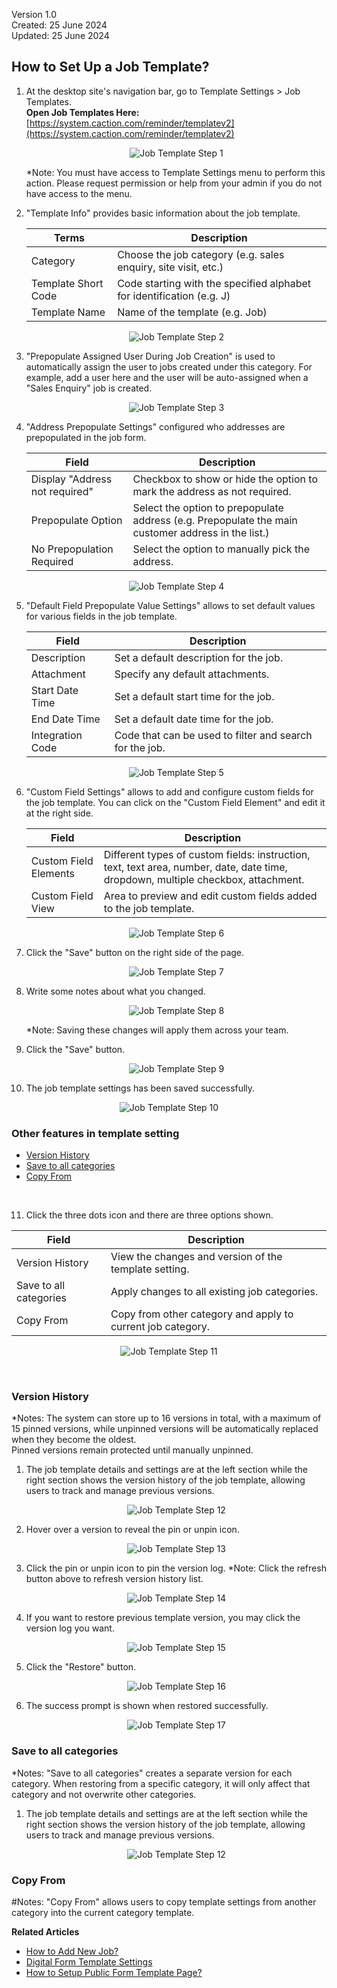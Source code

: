 Version 1.0<br>
Created: 25 June 2024<br>
Updated: 25 June 2024<br>
## How to Set Up a Job Template?
    
1. At the desktop site's navigation bar, go to Template Settings > Job Templates.<br>
   **Open Job Templates Here:** [https://system.caction.com/reminder/templatev2](https://system.caction.com/reminder/templatev2)<br>

   <p align="center">
      <img src="img2/Job_Template_Step_1.png" alt="Job Template Step 1">
   </p>

   *Note: You must have access to Template Settings menu to perform this action. Please request permission or help from your admin if you do not have access to the menu.<br>

2. "Template Info" provides basic information about the job template.<br>

   | Terms | Description |
   |-------|---------|
   | Category | Choose the job category (e.g. sales enquiry, site visit, etc.) |
   | Template Short Code | Code starting with the specified alphabet for identification (e.g. J) |
   | Template Name | Name of the template (e.g. Job) |

   <p align="center">
      <img src="img2/Job_Template_Step_2.png" alt="Job Template Step 2">
   </p>

3. "Prepopulate Assigned User During Job Creation" is used to automatically assign the user to jobs created under this category. For example, add a user here and the user will be auto-assigned when a "Sales Enquiry" job is created.<br>

   <p align="center">
      <img src="img2/Job_Template_Step_3.png" alt="Job Template Step 3">
   </p>

4. "Address Prepopulate Settings" configured who addresses are prepopulated in the job form.<br>

   | Field | Description |
   |-------|---------|
   | Display "Address not required" | Checkbox to show or hide the option to mark the address as not required. |
   | Prepopulate Option | Select the option to prepopulate address (e.g. Prepopulate the main customer address in the list.) |
   | No Prepopulation Required | Select the option to manually pick the address. |

   <p align="center">
      <img src="img2/Job_Template_Step_4.png" alt="Job Template Step 4">
   </p>

5. "Default Field Prepopulate Value Settings" allows to set default values for various fields in the job template.<br>

   | Field | Description |
   |-------|---------|
   | Description | Set a default description for the job. |
   | Attachment | Specify any default attachments. |
   | Start Date Time | Set a default start time for the job. |
   | End Date Time | Set a default date time for the job. |
   | Integration Code | Code that can be used to filter and search for the job. |

   <p align="center">
      <img src="img2/Job_Template_Step_5.png" alt="Job Template Step 5">
   </p>

6. "Custom Field Settings" allows to add and configure custom fields for the job template. You can click on the "Custom Field Element" and edit it at the right side.<br>

   | Field | Description |
   |-------|---------|
   | Custom Field Elements | Different types of custom fields: instruction, text, text area, number, date, date time, dropdown, multiple checkbox, attachment. |
   | Custom Field View | Area to preview and edit custom fields added to the job template. |

   <p align="center">
      <img src="img2/Job_Template_Step_6.png" alt="Job Template Step 6">
   </p>

7. Click the "Save" button on the right side of the page.<br>

   <p align="center">
      <img src="img2/Job_Template_Step_7.png" alt="Job Template Step 7">
   </p>

8. Write some notes about what you changed.<br>

   <p align="center">
      <img src="img2/Job_Template_Step_8.png" alt="Job Template Step 8">
   </p>
   *Note: Saving these changes will apply them across your team.

9. Click the "Save" button.<br>

   <p align="center">
      <img src="img2/Job_Template_Step_9.png" alt="Job Template Step 9">
   </p>

10. The job template settings has been saved successfully.<br>

   <p align="center">
      <img src="img2/Job_Template_Step_10.png" alt="Job Template Step 10">
   </p>

### Other features in template setting<br>
   - [Version History](#section1)
   - [Save to all categories](#section2)
   - [Copy From](#section3)
   <br>

11. Click the three dots icon and there are three options shown. <br>

   | Field | Description |
   |-------|-------------|
   | Version History | View the changes and version of the template setting. |
   | Save to all categories | Apply changes to all existing job categories. |
   | Copy From | Copy from other category and apply to current job category. |

   <p align="center">
      <img src="img2/Job_Template_Step_11.png" alt="Job Template Step 11">
   </p>
<br>

<a id="section1"></a>
### Version History<br>
*Notes: The system can store up to 16 versions in total, with a maximum of 15 pinned versions, while unpinned versions will be automatically replaced when they become the oldest.<br>
    Pinned versions remain protected until manually unpinned.<br>
    
1. The job template details and settings are at the left section while the right section shows the version history of the job template, allowing users to track and manage previous versions.<br>

   <p align="center">
      <img src="img2/Job_Template_Step_12.png" alt="Job Template Step 12">
   </p>

2. Hover over a version to reveal the pin or unpin icon.<br>

   <p align="center">
      <img src="img2/Job_Template_Step_13.png" alt="Job Template Step 13">
   </p>

3. Click the pin or unpin icon to pin the version log. 
   *Note: Click the refresh button above to refresh version history list.
   <p align="center">
      <img src="img2/Job_Template_Step_14.png" alt="Job Template Step 14">
   </p>

4. If you want to restore previous template version, you may click the version log you want.
   <p align="center">
      <img src="img2/Job_Template_Step_15.png" alt="Job Template Step 15">
   </p>
   
5. Click the "Restore" button.
   <p align="center">
      <img src="img2/Job_Template_Step_16.png" alt="Job Template Step 16">
   </p>

6. The success prompt is shown when restored successfully.
   <p align="center">
      <img src="img2/Job_Template_Step_17.png" alt="Job Template Step 17">
   </p>
   
<a id="section2"></a>
### Save to all categories<br>
*Notes: "Save to all categories" creates a separate version for each category. When restoring from a specific category, it will only affect that category and not overwrite other categories.<br>

1. The job template details and settings are at the left section while the right section shows the version history of the job template, allowing users to track and manage previous versions.<br>

   <p align="center">
      <img src="img2/Job_Template_Step_12.png" alt="Job Template Step 12">
   </p>

<a id="section3"></a>
### Copy From<br>
#Notes: "Copy From" allows users to copy template settings from another category into the current category template.<br>

**Related Articles**
- [How to Add New Job?](Add_New_Job.md)
- [Digital Form Template Settings](Digital_Form_Template_Settings.md)
- [How to Setup Public Form Template Page?](Setup_Public_Form_Template_Page.md)
  
<!-- [Link Text](https://support.caction.com/Setup_Job_Template.html) -->
